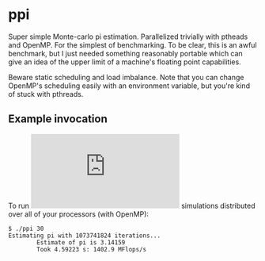 ppi
===

Super simple Monte-carlo pi estimation. Parallelized trivially with ptheads and OpenMP. For the simplest of benchmarking. To be clear, this is an awful benchmark, but I just needed something reasonably portable which can give an idea of the upper limit of a machine's floating point capabilities.

Beware static scheduling and load imbalance. Note that you can change OpenMP's scheduling easily with an environment variable, but you're kind of stuck with pthreads.

Example invocation
------------------

To run ![equation](http://latex.codecogs.com/gif.latex?2%5E%7B31%7D) simulations distributed over all of your processors (with OpenMP):

    $ ./ppi 30
    Estimating pi with 1073741824 iterations...
            Estimate of pi is 3.14159
            Took 4.59223 s: 1402.9 MFlops/s


